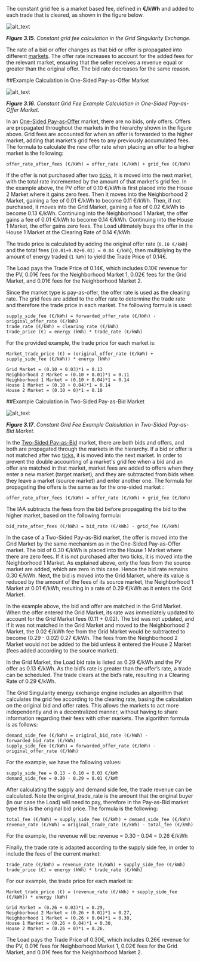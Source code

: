 The constant grid fee is a market based fee, defined in **€/kWh** and added to each trade that is cleared, as shown in the figure below.

![alt_text](img/grid-fee-constant-1.png)

***Figure 3.15***. *Constant grid fee calculation in the Grid Singularity Exchange.*

The rate of a bid or offer changes as that bid or offer is propagated into different [markets](model-markets.md). The offer rate increases to account for the added fees for the relevant market, ensuring that the seller receives a revenue equal or greater than the original offer. The bid rate decreases for the same reason.

##Example Calculation in One-Sided Pay-as-Offer Market

![alt_text](img/grid-fee-constant-2.png)

***Figure 3.16***. *Constant Grid Fee Example Calculation in One-Sided Pay-as-Offer Market.*

In an [One-Sided Pay-as-Offer](one-sided-pay-as-offer.md) market, there are no bids, only offers. Offers are propagated throughout the markets in the hierarchy shown in the figure above. Grid fees are accounted for when an offer is forwarded to the higher market, adding that market’s grid fees to any previously accumulated fees. The formula to calculate the new offer rate when placing an offer to a higher market is the following:

```
offer_rate_after_fees (€/kWh) = offer_rate (€/kWh) + grid_fee (€/kWh)
```

If the offer is not purchased after two [ticks](market-types.md#market-ticks), it is moved into the next market, with the total rate incremented by the amount of that market's grid fee. In the example above, the PV offer of 0.10 €/kWh is first placed into the House 2 Market where it gains zero fees. Then it moves into the Neighborhood 2 Market, gaining a fee of 0.01 €/kWh to become 0.11 €/kWh. Then, if not purchased, it moves into the Grid Market, gaining a fee of 0.02 €/kWh to become 0.13 €/kWh. Continuing into the Neighborhood 1 Market, the offer gains a fee of 0.01 €/kWh to become 0.14 €/kWh. Continuing into the House 1 Market, the offer gains zero fees. The Load ultimately buys the offer in the House 1 Market at the Clearing Rate of 0.14 €/kWh.

The trade price is calculated by adding the original offer rate (`0.10 €/kWh`) and the total fees (`(0.01+0.02+0.01) = 0.04 €/kWh`), then multiplying by the amount of energy traded (`1 kWh`) to yield the Trade Price of 0.14€.

The Load pays the Trade Price of 0.14€, which includes 0.10€ revenue for the PV, 0.01€ fees for the Neighborhood Market 1, 0.02€ fees for the Grid Market, and 0.01€ fees for the Neighborhood Market 2.

Since the market type is pay-as-offer, the offer rate is used as the clearing rate. The grid fees are added to the offer rate to determine the trade rate and therefore the trade price in each market. The following formula is used:

```
supply_side_fee (€/kWh) = forwarded_offer_rate (€/kWh) - original_offer_rate (€/kWh)
trade_rate (€/kWh) = clearing rate (€/kWh)
trade_price (€) = energy (kWh) * trade_rate (€/kWh)
```

For the provided example, the trade price for each market is:

```
Market_trade_price (€) = (original_offer_rate (€/kWh) + supply_side_fee (€/kWh)) * energy (kWh)

Grid Market = (0.10 + 0.03)*1 = 0.13
Neighborhood 2 Market = (0.10 + 0.01)*1 = 0.11
Neighborhood 1 Market = (0.10 + 0.04)*1 = 0.14
House 1 Market = (0.10 + 0.04)*1 = 0.14
House 2 Market = (0.10 + 0)*1 = 0.10
```

##Example Calculation in Two-Sided Pay-as-Bid Market

![alt_text](img/grid-fee-constant-3.png)

***Figure 3.17***. *Constant Grid Fee Example Calculation in Two-Sided Pay-as-Bid Market.*

In the [Two-Sided Pay-as-Bid](two-sided-pay-as-bid.md) market, there are both bids and offers, and both are propagated through the markets in the hierarchy. If a bid or offer is not matched after two [ticks](markets.md#market-ticks), it is moved into the next market. In order to prevent the double accounting of a market's grid fee when a bid and an offer are matched in that market, market fees are added to offers when they enter a new market (target market), and they are subtracted from bids when they leave a market (source market) and enter another one. The formula for propagating the offers is the same as for the one-sided market :

```
offer_rate_after_fees (€/kWh) = offer_rate (€/kWh) + grid_fee (€/kWh)
```

The IAA subtracts the fees from the bid before propagating the bid to the higher market, based on the following formula:

```
bid_rate_after_fees (€/kWh) = bid_rate (€/kWh) - grid_fee (€/kWh)
```

In the case of a Two-Sided Pay-as-Bid market, the offer is moved into the Grid Market by the same mechanism as in the One-Sided Pay-as-Offer market. The bid of 0.30 €/kWh is placed into the House 1 Market where there are zero fees. If it is not purchased after two ticks, it is moved into the Neighborhood 1 Market. As explained above, only the fees from the source market are added, which are zero in this case. Hence the bid rate remains 0.30 €/kWh. Next, the bid is moved into the Grid Market, where its value is reduced by the amount of the fees of its source market, the Neighborhood 1 Market at 0.01 €/kWh, resulting in a rate of 0.29 €/kWh as it enters the Grid Market.

In the example above, the bid and offer are matched in the Grid Market. When the offer entered the Grid Market, its rate was immediately updated to account for the Grid Market fees (0.11 + 0.02). The bid was not updated, and if it  was not matched in the Grid Market and moved to the Neighborhood 2 Market, the 0.02 €/kWh fee from the Grid Market would be subtracted to become (0.29 - 0.02) 0.27 €/kWh. The fees from the Neighborhood 2 Market would not be added to the bid unless it entered the House 2 Market (fees added according to the source market).

In the Grid Market, the Load bid rate is listed as 0.29 €/kWh and the PV offer as 0.13 €/kWh. As the bid’s rate is greater than the offer’s rate, a trade can be scheduled. The trade clears at the bid’s rate, resulting in a Clearing Rate of 0.29 €/kWh.

The Grid Singularity energy exchange engine includes an algorithm that calculates the grid fee according to the clearing rate, basing the calculation on the original bid and offer rates. This allows the markets to act more independently and in a decentralized manner, without having to share information regarding their fees with other markets. The algorithm formula is as follows:

```
demand_side_fee (€/kWh) = original_bid_rate (€/kWh) - forwarded_bid_rate (€/kWh)
supply_side_fee (€/kWh) = forwarded_offer_rate (€/kWh) - original_offer_rate (€/kWh)
```

For the example, we have the following values:

```
supply_side_fee = 0.13 - 0.10 = 0.03 €/kWh
demand_side_fee = 0.30 - 0.29 = 0.01 €/kWh
```

After calculating the supply and demand side fee, the trade revenue can be calculated. Note the original_trade_rate is the amount that the original buyer (in our case the Load) will need to pay, therefore in the Pay-as-Bid market type this is the original bid price. The formula is the following:

```
total_fee (€/kWh) = supply_side_fee (€/kWh) + demand_side_fee (€/kWh)
revenue_rate (€/kWh) = original_trade_rate (€/kWh) - total_fee (€/kWh)
```

For the example, the revenue will be: revenue = 0.30 - 0.04 = 0.26 €/kWh

Finally, the trade rate is adapted according to the supply side fee, in order to include the fees of the current market:

```
trade_rate (€/kWh) = revenue_rate (€/kWh) + supply_side_fee (€/kWh)
trade_price (€) = energy (kWh) * trade_rate (€/kWh)
```

For our example, the trade price for each market is:

```
Market_trade_price (€) = (revenue_rate (€/kWh) + supply_side_fee (€/kWh)) * energy (kWh)

Grid Market = (0.26 + 0.03)*1 = 0.29,
Neighborhood 2 Market = (0.26 + 0.01)*1 = 0.27,
Neighborhood 1 Market = (0.26 + 0.04)*1 = 0.30,
House 1 Market = (0.26 + 0.04)*1 = 0.30,
House 2 Market = (0.26 + 0)*1 = 0.26.
```

The Load pays the Trade Price of 0.30€, which includes 0.26€ revenue for the PV, 0.01€ fees for Neighborhood Market 1, 0.02€ fees for the Grid Market, and 0.01€ fees for the Neighborhood Market 2.
